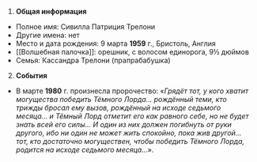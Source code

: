 1. **Общая информация**
 - Полное имя: Сивилла Патриция Трелони
 - Другие имена: нет
 - Место и дата рождения: 9 марта **1959** г., Бристоль, Англия
 - [[Волшебная палочка]]: орешник, с волосом единорога, 9½ дюймов
 - Семья:
	Кассандра Трелони (прапрабабушка)

2. **События**
 - В марте **1980** г. произнесла пророчество: «*Грядёт тот, у кого хватит могущества победить Тёмного Лорда... рождённый теми, кто трижды бросал ему вызов, рождённый на исходе седьмого месяца... и Тёмный Лорд отметит его как равного себе, но не будет знать всей его силы... И один из них должен погибнуть от руки другого, ибо ни один не может жить спокойно, пока жив другой... тот, кто достаточно могуществен, чтобы победить Тёмного Лорда, родится на исходе седьмого месяца...*». 